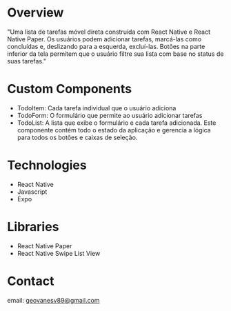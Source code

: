 # Overview

"Uma lista de tarefas móvel direta construída com React Native e React Native Paper. Os usuários podem adicionar tarefas, marcá-las como concluídas e, deslizando para a esquerda, excluí-las. Botões na parte inferior da tela permitem que o usuário filtre sua lista com base no status de suas tarefas."

# Custom Components


<ul>
  <li>TodoItem: Cada tarefa individual que o usuário adiciona</li>
  <li>TodoForm: O formulário que permite ao usuário adicionar tarefas</li>
  <li>
    TodoList: A lista que exibe o formulário e cada tarefa adicionada. Este componente contém todo o estado da aplicação e gerencia a lógica para todos os botões e caixas de seleção.
  </li>
</ul>

# Technologies

<ul>
  <li>React Native</li>
  <li>Javascript</li>
  <li>Expo</li>
</ul>

# Libraries
  <ul>
    <li>React Native Paper</li>
    <li>React Native Swipe List View</li>
  </ul>
  
# Contact

email: geovanesv89@gmail.com
